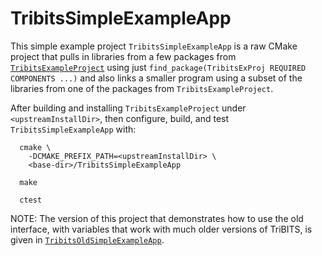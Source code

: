 # TribitsSimpleExampleApp

This simple example project `TribitsSimpleExampleApp` is a raw CMake project
that pulls in libraries from a few packages from
[`TribitsExampleProject`](../TribitsExampleProject/README.md) using just
`find_package(TribitsExProj REQUIRED COMPONENTS ...)` and also links a smaller
program using a subset of the libraries from one of the packages from
`TribitsExampleProject`.

After building and installing `TribitsExampleProject` under
`<upstreamInstallDir>`, then configure, build, and test
`TribitsSimpleExampleApp` with:

```
  cmake \
    -DCMAKE_PREFIX_PATH=<upstreamInstallDir> \
    <base-dir>/TribitsSimpleExampleApp

  make

  ctest
```

NOTE: The version of this project that demonstrates how to use the old interface, 
with variables that work with much older versions of TriBITS, is given in
[`TribitsOldSimpleExampleApp`](../TribitsOldSimpleExampleApp/README.md).
